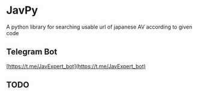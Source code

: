 # JavPy
A python library for searching usable url of japanese AV according to given code

## Telegram Bot
[https://t.me/JavExpert_bot](https://t.me/JavExpert_bot)

## TODO
